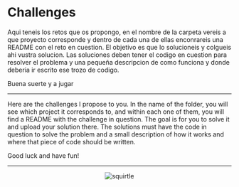 # Challenges

  Aqui teneis los retos que os propongo, en el nombre de la carpeta vereis a que proyecto corresponde y dentro de cada una de ellas enconrareis una README con el reto en cuestion.
  El objetivo es que lo solucioneis y colgueis ahi vustra solucion.
  Las soluciones deben tener el codigo en cuestion para resolver el problema y una pequeña descripcion de como funciona y donde deberia ir escrito ese trozo de codigo.

  Buena suerte y a jugar

---------------------------------------------------------------------------------------------------------------------------------------------------------------------------

  Here are the challenges I propose to you. In the name of the folder, you will see which project it corresponds to, and within each one of them, you will find a README with the
  challenge in question.
  The goal is for you to solve it and upload your solution there.
  The solutions must have the code in question to solve the problem and a small description of how it works and where that piece of code should be written.

  Good luck and have fun!

  -------------------------------------------------------------------------------------------------------------------------------------------------------------------------

<div align="center">
<img alt="squirtle" src="https://github.com/PabloTutorMoegle/MiniProjects/assets/102219711/d010b4fd-525d-45ac-94d0-ede99d9bb6be" />
</div>
